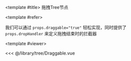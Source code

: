 <CodeRunner>
  
<template #title>
拖拽Tree节点
</template>
  
<template #refer>

我们可以通过 `props.draggable="true"` 轻松实现，同时提供了 `props.dropHandler` 来定义拖拽结束时的拦截器

</template>
  
<template #viewer>
  <Viewer />
</template>
  
<<< @/library/tree/Draggable.vue
  
</CodeRunner>

<script setup lang="ts">
import Viewer from '@/library/tree/Draggable.vue'
</script>
